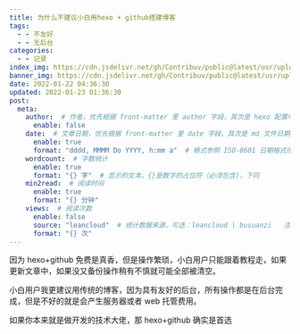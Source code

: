 ```yaml
---
title: 为什么不建议小白用hexo + github搭建博客
tags: 
  - - 不友好  
  - - 无后台
categories:
  - - 记录
index_img: https://cdn.jsdelivr.net/gh/Contribuv/public@latest/usr/uploads/2022/01/2026614514.jpg
banner_img: https://cdn.jsdelivr.net/gh/Contribuv/public@latest/usr/uploads/2022/01/2026614514.jpg
date: 2022-01-22 04:36:30
updated: 2022-01-23 01:36:30
post:
  meta:
    author:  # 作者，优先根据 front-matter 里 author 字段，其次是 hexo 配置中 author 值
      enable: false
    date:  # 文章日期，优先根据 front-matter 里 date 字段，其次是 md 文件日期
      enable: true
      format: "dddd, MMMM Do YYYY, h:mm a"  # 格式参照 ISO-8601 日期格式化
    wordcount:  # 字数统计
      enable: true
      format: "{} 字"  # 显示的文本，{}是数字的占位符（必须包含)，下同
    min2read:  # 阅读时间
      enable: true
      format: "{} 分钟"
    views:  # 阅读次数
      enable: false
      source: "leancloud"  # 统计数据来源，可选：leancloud | busuanzi   注意不蒜子会间歇抽风
      format: "{} 次"
---
```

	
因为 hexo+github 免费是真香，但是操作繁琐，小白用户只能跟着教程走，如果更新文章中，如果没又备份操作稍有不慎就可能全部被清空。

小白用户我更建议用传统的博客，因为具有友好的后台，所有操作都是在后台完成，但是不好的就是会产生服务器或者 web 托管费用。

如果你本来就是做开发的技术大佬，那 hexo+github 确实是首选

